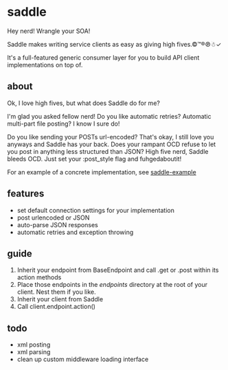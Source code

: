 # saddle

Hey nerd! Wrangle your SOA!


Saddle makes writing service clients as easy as giving high fives.©™®℗☃✓

It's a full-featured generic consumer layer for you to build API client implementations on top of.


## about

Ok, I love high fives, but what does Saddle do for me?

I'm glad you asked fellow nerd! Do you like automatic retries? Automatic multi-part file posting? I know I sure do!

Do you like sending your POSTs url-encoded? That's okay, I still love you anyways and Saddle has your back. Does your rampant OCD refuse to let you post in anything less structured than JSON? High five nerd, Saddle bleeds OCD. Just set your :post_style flag and fuhgedaboutit!

For an example of a concrete implementation, see [saddle-example](https://github.com/mLewisLogic/saddle-example)


## features
* set default connection settings for your implementation
* post urlencoded or JSON
* auto-parse JSON responses
* automatic retries and exception throwing


## guide
1. Inherit your endpoint from BaseEndpoint and call .get or .post within its action methods
2. Place those endpoints in the *endpoints* directory at the root of your client. Nest them if you like.
3. Inherit your client from Saddle
4. Call client.endpoint.action()


## todo
* xml posting
* xml parsing
* clean up custom middleware loading interface